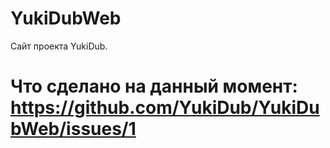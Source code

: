 # YukiDubWeb
Сайт проекта YukiDub.



# Что сделано на данный момент: https://github.com/YukiDub/YukiDubWeb/issues/1
